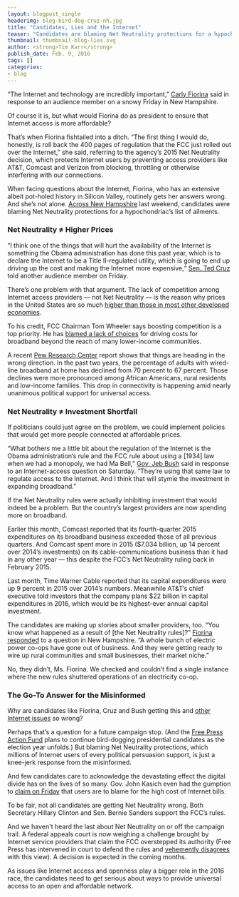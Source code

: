 ```yaml
---
layout: blogpost_single
headerimg: blog-bird-dog-cruz-nh.jpg
title: "Candidates, Lies and the Internet"
teaser: "Candidates are blaming Net Neutrality protections for a hypochondriac's list of ailments."
thumbnail: thumbnail-blog-lies.svg
author: <strong>Tim Karr</strong>
publish_date: Feb. 9, 2016
tags: []
categories:
- blog
---
```

“The Internet and technology are incredibly important,” [Carly Fiorina](https://www.youtube.com/watch?v=khX9VbIFB9A&feature=youtu.be) said in response to an audience member on a snowy Friday in New Hampshire. 

Of course it is, but what would Fiorina do as president to ensure that Internet access is more affordable?

That’s when Fiorina fishtailed into a ditch. “The first thing I would do, honestly, is roll back the 400 pages of regulation that the FCC just rolled out over the Internet,” she said, referring to the agency’s 2015 Net Neutrality decision, which protects Internet users by preventing access providers like AT&T, Comcast and Verizon from blocking, throttling or otherwise interfering with our connections. 

When facing questions about the Internet, Fiorina, who has an extensive albeit pot-holed history in Silicon Valley, routinely gets her answers wrong. And she’s not alone. [Across New Hampshire](https://storify.com/timkarr/bird-dogging-for-the-internet) last weekend, candidates were blaming Net Neutrality protections for a hypochondriac’s list of ailments. 

<h3>Net Neutrality ≠ Higher Prices</h3>

“I think one of the things that will hurt the availability of the Internet is something the Obama administration has done this past year, which is to declare the Internet to be a Title II-regulated utility, which is going to end up driving up the cost and making the Internet more expensive,“ [Sen. Ted Cruz](https://www.youtube.com/watch?v=33dB5JKbiAw&feature=youtu.be) told another audience member on Friday.

There’s one problem with that argument. The lack of competition among Internet access providers — not Net Neutrality — is the reason why prices in the United States are so much [higher than those in most other developed economies](http://www.theverge.com/2015/4/1/8321437/maps-show-why-internet-is-more-expensive-us-europe-competition). 

To his credit, FCC Chairman Tom Wheeler says boosting competition is a top priority. He has [blamed a lack of choices](http://arstechnica.com/business/2014/09/most-of-the-us-has-no-broadband-competition-at-25mbps-fcc-chair-says/) for driving costs for broadband beyond the reach of many lower-income communities.

A recent [Pew Research Center](http://www.pewinternet.org/2015/12/21/home-broadband-2015/) report shows that things are heading in the wrong direction. In the past two years, the percentage of adults with wired-line broadband at home has declined from 70 percent to 67 percent. Those declines were more pronounced among African Americans, rural residents and low-income families. This drop in connectivity is happening amid nearly unanimous political support for universal access.

<h3>Net Neutrality ≠ Investment Shortfall</h3>

If politicians could just agree on the problem, we could implement policies that would get more people connected at affordable prices.

“What bothers me a little bit about the regulation of the Internet is the Obama administration’s rule and the FCC rule about using a [1934] law when we had a monopoly, we had Ma Bell,” [Gov. Jeb Bush](https://www.youtube.com/watch?v=aDcWyyctN9U&feature=youtu.be) said in response to an Internet-access question on Saturday. “They’re using that same law to regulate access to the Internet. And I think that will stymie the investment in expanding broadband.” 

If the Net Neutrality rules were actually inhibiting investment that would indeed be a problem. But the country’s largest providers are now spending more on broadband. 

Earlier this month, Comcast reported that its fourth-quarter 2015 expenditures on its broadband business exceeded those of all previous quarters. And Comcast spent more in 2015 ($7.034 billion, up 14 percent over 2014’s investments) on its cable-communications business than it had in any other year — this despite the FCC’s Net Neutrality ruling back in February 2015.

Last month, Time Warner Cable reported that its capital expenditures were up 9 percent in 2015 over 2014’s numbers. Meanwhile AT&T’s chief executive told investors that the company plans $22 billion in capital expenditures in 2016, which would be its highest-ever annual capital investment.

The candidates are making up stories about smaller providers, too. “You know what happened as a result of [the Net Neutrality rules]?” [Fiorina responded](https://www.youtube.com/watch?v=khX9VbIFB9A&feature=youtu.be) to a question in New Hampshire. “A whole bunch of electric power co-ops have gone out of business. And they were getting ready to wire up rural communities and small businesses, their market niche.”

No, they didn’t, Ms. Fiorina. We checked and couldn’t find a single instance where the new rules shuttered operations of an electricity co-op. 

<h3>The Go-To Answer for the Misinformed</h3>

Why are candidates like Fiorina, Cruz and Bush getting this and [other Internet issues](https://internet2016.net/blog/candidates-internet-fact-check.html) so wrong? 

Perhaps that’s a question for a future campaign stop. (And the [Free Press Action Fund](http://www.internet2016.net) plans to continue bird-dogging presidential candidates as the election year unfolds.) But blaming Net Neutrality protections, which millions of Internet users of every political persuasion support, is just a knee-jerk response from the misinformed.   

And few candidates care to acknowledge the devastating effect the digital divide has on the lives of so many. Gov. John Kasich even had the gumption to [claim on Friday](https://youtu.be/gdLQ-MjrezM) that users are to blame for the high cost of Internet bills. 

To be fair, not all candidates are getting Net Neutrality wrong. Both Secretary Hillary Clinton and Sen. Bernie Sanders support the FCC’s rules. 

And we haven't heard the last about Net Neutrality on or off the campaign trail. A federal appeals court is now weighing a challenge brought by Internet service providers that claim the FCC overstepped its authority (Free Press has intervened in court to defend the rules and [vehemently disagrees](http://www.freepress.net/press-release/107237/open-internet-champions-make-case-net-neutrality-us-court-appeals) with this view). A decision is expected in the coming months. 

As issues like Internet access and openness play a bigger role in the 2016 race, the candidates need to get serious about ways to provide universal access to an open and affordable network.
